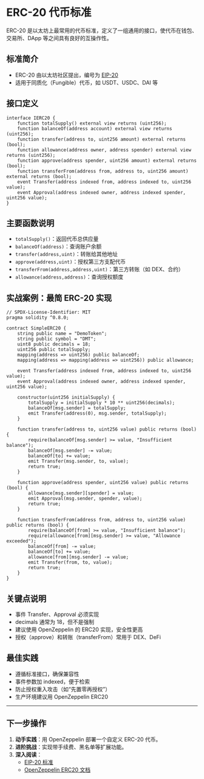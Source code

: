 # ERC-20 代币标准

ERC-20 是以太坊上最常用的代币标准，定义了一组通用的接口，使代币在钱包、交易所、DApp 等之间具有良好的互操作性。

## 标准简介

- ERC-20 由以太坊社区提出，编号为 [EIP-20](https://eips.ethereum.org/EIPS/eip-20)
- 适用于同质化（Fungible）代币，如 USDT、USDC、DAI 等

## 接口定义

```solidity
interface IERC20 {
    function totalSupply() external view returns (uint256);
    function balanceOf(address account) external view returns (uint256);
    function transfer(address to, uint256 amount) external returns (bool);
    function allowance(address owner, address spender) external view returns (uint256);
    function approve(address spender, uint256 amount) external returns (bool);
    function transferFrom(address from, address to, uint256 amount) external returns (bool);
    event Transfer(address indexed from, address indexed to, uint256 value);
    event Approval(address indexed owner, address indexed spender, uint256 value);
}
```

## 主要函数说明

- `totalSupply()`：返回代币总供应量
- `balanceOf(address)`：查询账户余额
- `transfer(address,uint)`：转账给其他地址
- `approve(address,uint)`：授权第三方支配代币
- `transferFrom(address,address,uint)`：第三方转账（如 DEX、合约）
- `allowance(address,address)`：查询授权额度

## 实战案例：最简 ERC-20 实现

```solidity
// SPDX-License-Identifier: MIT
pragma solidity ^0.8.0;

contract SimpleERC20 {
    string public name = "DemoToken";
    string public symbol = "DMT";
    uint8 public decimals = 18;
    uint256 public totalSupply;
    mapping(address => uint256) public balanceOf;
    mapping(address => mapping(address => uint256)) public allowance;

    event Transfer(address indexed from, address indexed to, uint256 value);
    event Approval(address indexed owner, address indexed spender, uint256 value);

    constructor(uint256 initialSupply) {
        totalSupply = initialSupply * 10 ** uint256(decimals);
        balanceOf[msg.sender] = totalSupply;
        emit Transfer(address(0), msg.sender, totalSupply);
    }

    function transfer(address to, uint256 value) public returns (bool) {
        require(balanceOf[msg.sender] >= value, "Insufficient balance");
        balanceOf[msg.sender] -= value;
        balanceOf[to] += value;
        emit Transfer(msg.sender, to, value);
        return true;
    }

    function approve(address spender, uint256 value) public returns (bool) {
        allowance[msg.sender][spender] = value;
        emit Approval(msg.sender, spender, value);
        return true;
    }

    function transferFrom(address from, address to, uint256 value) public returns (bool) {
        require(balanceOf[from] >= value, "Insufficient balance");
        require(allowance[from][msg.sender] >= value, "Allowance exceeded");
        balanceOf[from] -= value;
        balanceOf[to] += value;
        allowance[from][msg.sender] -= value;
        emit Transfer(from, to, value);
        return true;
    }
}
```

## 关键点说明

- 事件 Transfer、Approval 必须实现
- decimals 通常为 18，但不是强制
- 建议使用 OpenZeppelin 的 ERC20 实现，安全性更高
- 授权（approve）和转账（transferFrom）常用于 DEX、DeFi

## 最佳实践

- 遵循标准接口，确保兼容性
- 事件参数加 indexed，便于检索
- 防止授权重入攻击（如“先置零再授权”）
- 生产环境建议用 OpenZeppelin ERC20

---

## 下一步操作

1. **动手实践**：用 OpenZeppelin 部署一个自定义 ERC-20 代币。
2. **进阶挑战**：实现带手续费、黑名单等扩展功能。
3. **深入阅读**：
   - [EIP-20 标准](https://eips.ethereum.org/EIPS/eip-20)
   - [OpenZeppelin ERC20 文档](https://docs.openzeppelin.com/contracts/4.x/api/token/erc20) 